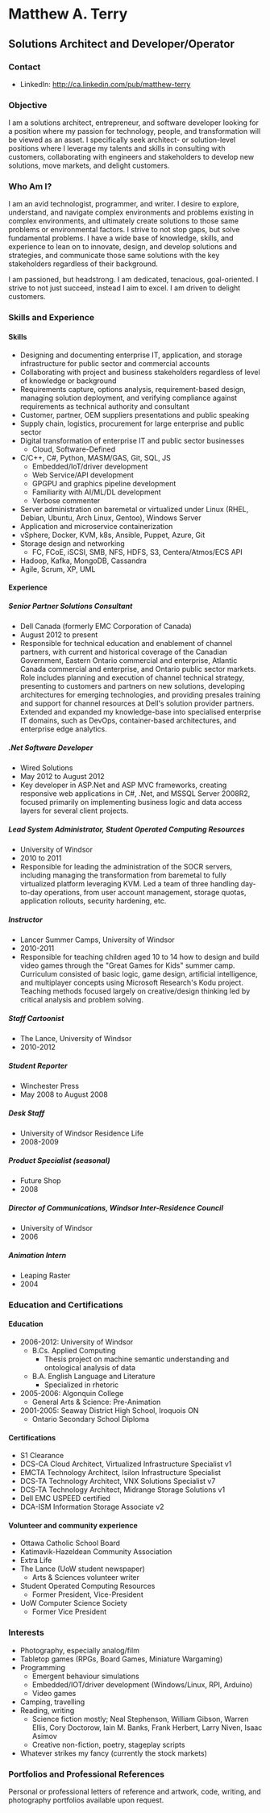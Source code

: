 # Matthew A. Terry
## Solutions Architect and Developer/Operator
### Contact

  - LinkedIn: http://ca.linkedin.com/pub/matthew-terry

### Objective

I am a solutions architect, entrepreneur, and software developer looking for a position where my passion for technology, people, and transformation will be viewed as an asset. I specifically seek architect- or solution-level positions where I leverage my talents and skills in consulting with customers, collaborating with engineers and stakeholders to develop new solutions, move markets, and delight customers.

### Who Am I?

I am an avid technologist, programmer, and writer. I desire to explore, understand, and navigate complex environments and problems existing in complex environments, and ultimately create solutions to those same problems or environmental factors. I strive to not stop gaps, but solve fundamental problems. I have a wide base of knowledge, skills, and experience to lean on to innovate, design, and develop solutions and strategies, and communicate those same solutions with the key stakeholders regardless of their background.

I am passioned, but headstrong. I am dedicated, tenacious, goal-oriented. I strive to not just succeed, instead I aim to excel. I am driven to delight customers.

### Skills and Experience
#### Skills

  - Designing and documenting enterprise IT, application, and storage infrastructure for public sector and commercial accounts
  - Collaborating with project and business stakeholders regardless of level of knowledge or background
  - Requirements capture, options analysis, requirement-based design, managing solution deployment, and verifying compliance against requirements as technical authority and consultant
  - Customer, partner, OEM suppliers presentations and public speaking
  - Supply chain, logistics, procurement for large enterprise and public sector
  - Digital transformation of enterprise IT and public sector businesses
    - Cloud, Software-Defined
  - C/C++, C#, Python, MASM/GAS, Git, SQL, JS
    - Embedded/IoT/driver development
	- Web Service/API development
	- GPGPU and graphics pipeline development
	- Familiarity with AI/ML/DL development
	- Verbose commenter
  - Server administration on baremetal or virtualized under Linux (RHEL, Debian, Ubuntu, Arch Linux, Gentoo), Windows Server
  - Application and microservice containerization
  - vSphere, Docker, KVM, k8s, Ansible, Puppet, Azure, Git
  - Storage design and networking
    - FC, FCoE, iSCSI, SMB, NFS, HDFS, S3, Centera/Atmos/ECS API
  - Hadoop, Kafka, MongoDB, Cassandra
  - Agile, Scrum, XP, UML

#### Experience
##### Senior Partner Solutions Consultant

  - Dell Canada (formerly EMC Corporation of Canada)
  - August 2012 to present
  - Responsible for technical education and enablement of channel partners, with current and historical coverage of the Canadian Government, Eastern Ontario commercial and enterprise, Atlantic Canada commercial and enterprise, and Ontario public sector markets. Role includes planning and execution of channel technical strategy, presenting to customers and partners on new solutions, developing architectures for emerging technologies, and providing presales training and support for channel resources at Dell's solution provider partners. Extended and expanded my knowledge-base into specialised enterprise IT domains, such as DevOps, container-based architectures, and enterprise edge analytics.
  
##### .Net Software Developer
  - Wired Solutions
  - May 2012 to August 2012
  - Key developer in ASP.Net and ASP MVC frameworks, creating responsive web applications in C#, .Net, and MSSQL Server 2008R2, focused primarily on implementing business logic and data access layers for several client projects.
  
##### Lead System Administrator, Student Operated Computing Resources

  - University of Windsor
  - 2010 to 2011
  - Responsible for leading the administration of the SOCR servers, including managing the transformation from baremetal to fully virtualized platform leveraging KVM. Led a team of three handling day-to-day operations, from user account management, storage quotas, application rollouts, security hardening, etc.
  
##### Instructor

  - Lancer Summer Camps, University of Windsor
  - 2010-2011
  - Responsible for teaching children aged 10 to 14 how to design and build video games through the "Great Games for Kids" summer camp. Curriculum consisted of basic logic, game design, artificial intelligence, and multiplayer concepts using Microsoft Research's Kodu project. Teaching methods focused largely on creative/design thinking led by critical analysis and problem solving.
  
##### Staff Cartoonist

  - The Lance, University of Windsor
  - 2010-2012
  
##### Student Reporter

  - Winchester Press
  - May 2008 to August 2008
  
##### Desk Staff

  - University of Windsor Residence Life
  - 2008-2009
  
##### Product Specialist (seasonal)

  - Future Shop
  - 2008
  
##### Director of Communications, Windsor Inter-Residence Council

  - University of Windsor
  - 2006
  
##### Animation Intern

  - Leaping Raster
  - 2004

### Education and Certifications
#### Education

  - 2006-2012: University of Windsor
    - B.Cs. Applied Computing
	  - Thesis project on machine semantic understanding and ontological analysis of data	  
	- B.A. English Language and Literature
	  - Specialized in rhetoric
  - 2005-2006: Algonquin College
    - General Arts & Science: Pre-Animation
  - 2001-2005: Seaway District High School, Iroquois ON
    - Ontario Secondary School Diploma

#### Certifications

  - S1 Clearance
  - DCS-CA Cloud Architect, Virtualized Infrastructure Specialist v1
  - EMCTA Technology Architect, Isilon Infrastructure Specialist
  - DCS-TA Technology Architect, VNX Solutions Specialist v7
  - DCS-TA Technology Architect, Midrange Storage Solutions v1
  - Dell EMC USPEED certified
  - DCA-ISM Information Storage Associate v2

#### Volunteer and community experience

 - Ottawa Catholic School Board
 - Katimavik-Hazeldean Community Association
 - Extra Life
 - The Lance (UoW student newspaper)
   - Arts & Sciences volunteer writer
 - Student Operated Computing Resources
   - Former President, Vice-President
 - UoW Computer Science Society
   - Former Vice President

### Interests

  - Photography, especially analog/film
  - Tabletop games (RPGs, Board Games, Miniature Wargaming)
  - Programming
    - Emergent behaviour simulations
	- Embedded/IOT/driver development (Windows/Linux, RPI, Arduino)
	- Video games
  - Camping, travelling
  - Reading, writing
    - Science fiction mostly; Neal Stephenson, William Gibson, Warren Ellis, Cory Doctorow, Iain M. Banks, Frank Herbert, Larry Niven, Isaac Asimov
	- Creative non-fiction, poetry, stageplay scripts
  - Whatever strikes my fancy (currently the stock markets)
  
### Portfolios and Professional References

Personal or professional letters of reference and artwork, code, writing, and photography portfolios available upon request.
